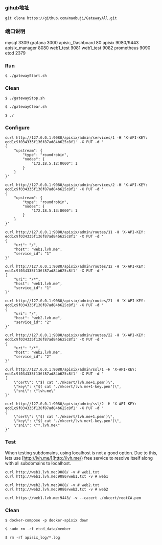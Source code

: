 ### gihub地址 
```
git clone https://github.com/maobuji/GatewayAll.git
```

### 端口说明
mysql 3309
grafana 3000
apisic_Dashboard 80
apisix 9080/9443
apisix_manager 8080
web1_test 9081
web1_test 9082
prometheus 9090
etcd 2379

### Run

```
$ ./gatewayStart.sh
```

### Clean

```
$ ./gatewayStop.sh

$ ./gatewayClear.sh

$ ./
```


### Configure

```
curl http://127.0.0.1:9080/apisix/admin/services/1 -H 'X-API-KEY: edd1c9f034335f136f87ad84b625c8f1' -X PUT -d '
{
    "upstream": {
        "type": "roundrobin",
        "nodes": {
            "172.18.5.12:8000": 1
        }
    }
}'

curl http://127.0.0.1:9080/apisix/admin/services/2 -H 'X-API-KEY: edd1c9f034335f136f87ad84b625c8f1' -X PUT -d '
{
    "upstream": {
        "type": "roundrobin",
        "nodes": {
            "172.18.5.13:8000": 1
        }
    }
}'

curl http://127.0.0.1:9080/apisix/admin/routes/11 -H 'X-API-KEY: edd1c9f034335f136f87ad84b625c8f1' -X PUT -d '
{
    "uri": "/",
    "host": "web1.lvh.me",
    "service_id": "1"
}'

curl http://127.0.0.1:9080/apisix/admin/routes/12 -H 'X-API-KEY: edd1c9f034335f136f87ad84b625c8f1' -X PUT -d '
{
    "uri": "/*",
    "host": "web1.lvh.me",
    "service_id": "1"
}'

curl http://127.0.0.1:9080/apisix/admin/routes/21 -H 'X-API-KEY: edd1c9f034335f136f87ad84b625c8f1' -X PUT -d '
{
    "uri": "/",
    "host": "web2.lvh.me",
    "service_id": "2"
}'

curl http://127.0.0.1:9080/apisix/admin/routes/22 -H 'X-API-KEY: edd1c9f034335f136f87ad84b625c8f1' -X PUT -d '
{
    "uri": "/*",
    "host": "web2.lvh.me",
    "service_id": "2"
}'

curl http://127.0.0.1:9080/apisix/admin/ssl/1 -H 'X-API-KEY: edd1c9f034335f136f87ad84b625c8f1' -X PUT -d "
{
    \"cert\": \"$( cat './mkcert/lvh.me+1.pem')\",
    \"key\": \"$( cat './mkcert/lvh.me+1-key.pem')\",
    \"sni\": \"lvh.me\"
}"

curl http://127.0.0.1:9080/apisix/admin/ssl/2 -H 'X-API-KEY: edd1c9f034335f136f87ad84b625c8f1' -X PUT -d "
{
    \"cert\": \"$( cat './mkcert/lvh.me+1.pem')\",
    \"key\": \"$( cat './mkcert/lvh.me+1-key.pem')\",
    \"sni\": \"*.lvh.me\"
}"
```

### Test

When testing subdomains, using localhost is not a good option. Due to this, lets use [http://lvh.me/](http://lvh.me/)
free service to resolve itself along with all subdomains to localhost.

```
curl http://web1.lvh.me:9080/ -v # web1.txt
curl http://web1.lvh.me:9080/web1.txt -v # web1

curl http://web2.lvh.me:9080/ -v # web2.txt
curl http://web2.lvh.me:9080/web2.txt -v # web2
```

```
curl https://web1.lvh.me:9443/ -v --cacert ./mkcert/rootCA.pem
```

### Clean

```
$ docker-compose -p docker-apisix down

$ sudo rm -rf etcd_data/member

$ rm -rf apisix_log/*.log
```
